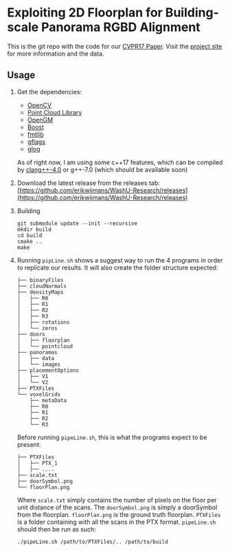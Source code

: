 # Exploiting 2D Floorplan for Building-scale Panorama RGBD Alignment

This is the git repo with the code for our [CVPR17 Paper](http://cvpr17.wijmans.xyz/CVPR2017-0111.pdf).  Visit the [project site](http://cvpr17.wijmans.xyz) for more information and the data.

## Usage
1. Get the dependencies:

    * [OpenCV](http://opencv.org/releases.html)
    * [Point Cloud Library](http://pointclouds.org/downloads/)
    * [OpenGM](http://hciweb2.iwr.uni-heidelberg.de/opengm/index.php?l0=library)
    * [Boost](http://www.boost.org)
    * [fmtlib](http://fmtlib.net/latest/index.html)
    * [gflags](https://gflags.github.io/gflags/)
    * [glog](https://github.com/google/glog/releases)

    As of right now, I am using some c++17 features, which can be compiled by [clang++-4.0](http://releases.llvm.org) or g++-7.0 (which should be available soon)

2. Download the latest release from the releases tab: [https://github.com/erikwijmans/WashU-Research/releases](https://github.com/erikwijmans/WashU-Research/releases)
3. Building
    ```
    git submodule update --init --recursive
    mkdir build
    cd build
    cmake ..
    make
    ```
4. Running
    `pipLine.sh` shows a suggest way to run the 4 programs in order to replicate our results.  It will also create the folder structure expected:

    ```
    ├── binaryFiles
    ├── cloudNormals
    ├── densityMaps
    │   ├── R0
    │   ├── R1
    │   ├── R2
    │   ├── R3
    │   ├── rotations
    │   └── zeros
    ├── doors
    │   ├── floorplan
    │   └── pointcloud
    ├── panoramas
    │   ├── data
    │   └── images
    ├── placementOptions
    │   ├── V1
    │   └── V2
    ├── PTXFiles
    └── voxelGrids
        ├── metaData
        ├── R0
        ├── R1
        ├── R2
        └── R3
    ```

    Before running `pipeLine.sh`, this is what the programs expect to be present:

    ```
    ├── PTXFiles
    │   ├── PTX_1
    │   ├── ....
    ├── scale.txt
    ├── doorSymbol.png
    └── floorPlan.png
    ```
    Where `scale.txt` simply contains the number of pixels on the floor per unit distance of the scans.  The `doorSymbol.png` is simply a doorSymbol from the floorplan.  `floorPlan.png` is the ground truth floorplan. `PTXFiles` is a folder containing with all the scans in the PTX format.  `pipeLine.sh` should then be run as such:

    `./pipeLine.sh /path/to/PTXFiles/.. /path/to/build`